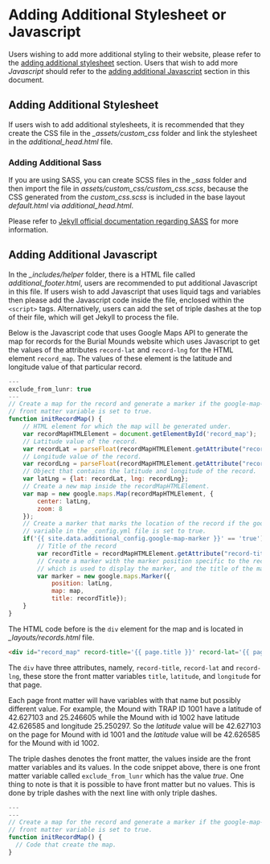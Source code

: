 # Adding Additional Stylesheet or Javascript

Users wishing to add more additional styling to their website, please refer to the [adding additional stylesheet](#adding-additional-stylesheet) section. Users that wish to add more *Javascript* should refer to the [adding additional Javascript](#adding-additional-javascript) section in this document.

## Adding Additional Stylesheet

If users wish to add additional stylesheets, it is recommended that they create the CSS file in the *\_assets/custom_css* folder and link the stylesheet in the *additional\_head.html* file.

### Adding Additional Sass

If you are using SASS, you can create SCSS files in the *\_sass* folder and then import the file in *assets/custom_css/custom_css.scss*, because the CSS generated from the *custom_css.scss* is included in the base layout *default.html* via *additional_head.html*.

Please refer to [Jekyll official documentation regarding SASS](https://jekyllrb.com/docs/assets/#sassscss) for more information.

## Adding Additional Javascript

In the *\_includes/helper* folder, there is a HTML file called *additional\_footer.html*, users are recommended to put additional Javascript in this file. If users wish to add Javascript that uses liquid tags and variables then please add the Javascript code inside the file, enclosed within the `<script>` tags. Alternatively, users can add the set of triple dashes at the top of their file, which will get Jekyll to process the file.

Below is the Javascript code that uses Google Maps API to generate the map for records for the Burial Mounds website which uses Javascript to get the values of the attributes `record-lat` and `record-lng` for the HTML element `record_map`. The values of these element is the latitude and longitude value of that particular record.

```javascript
---
exclude_from_lunr: true
---
// Create a map for the record and generate a marker if the google-map-marker
// front matter variable is set to true.
function initRecordMap() {
    // HTML element for which the map will be generated under.
    var recordMapHTMLElement = document.getElementById('record_map');
    // Latitude value of the record.
    var recordLat = parseFloat(recordMapHTMLElement.getAttribute("record-lat"));
    // Longitude value of the record.
    var recordLng = parseFloat(recordMapHTMLElement.getAttribute("record-lng"));
    // Object that contains the latitude and longitude of the record.
    var latLng = {lat: recordLat, lng: recordLng};
    // Create a new map inside the recordMapHTMLElement.
    var map = new google.maps.Map(recordMapHTMLElement, {
        center: latLng,
        zoom: 8
    });
    // Create a marker that marks the location of the record if the google-map-marker
    // variable in the _config.yml file is set to true.
    if('{{ site.data.additional_config.google-map-marker }}' == 'true'){
        // Title of the record
        var recordTitle = recordMapHTMLElement.getAttribute("record-title");
        // Create a marker with the marker position specific to the record. The map
        // which is used to display the marker, and the title of the marker.
        var marker = new google.maps.Marker({
            position: latLng,
            map: map,
            title: recordTitle});
    }
}
```

The HTML code before is the `div` element for the map and is located in *\_layouts/records.html* file.

```html
<div id="record_map" record-title='{{ page.title }}' record-lat='{{ page.latitude }}' record-lng='{{ page.longitude }}'></div>
```

The `div` have three attributes, namely, `record-title`, `record-lat` and `record-lng`, these store the front matter variables `title`, `latitude`, and `longitude` for that page.

Each page front matter will have variables with that name but possibly different value. For example, the Mound with TRAP ID 1001 have a latitude of 42.627103 and 25.246605 while the Mound with id 1002 have latitude 42.626585 and longitude 25.250297. So the _latitude_ value will be 42.627103 on the page for Mound with id 1001 and the _latitude_ value will be 42.626585 for the Mound with id 1002.

The triple dashes denotes the front matter, the values inside are the front matter variables and its values. In the code snippet above, there is one front matter variable called `exclude_from_lunr` which has the value *true*. One thing to note is that it is possible to have front matter but no values. This is done by triple dashes with the next line with only triple dashes.

```Javascript
---
---
// Create a map for the record and generate a marker if the google-map-marker
// front matter variable is set to true.
function initRecordMap() {
  // Code that create the map.
}
```
